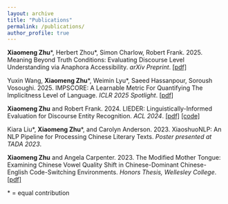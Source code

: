 ```yaml
---
layout: archive
title: "Publications"
permalink: /publications/
author_profile: true
---
```


**Xiaomeng Zhu***, Herbert Zhou*, Simon Charlow, Robert Frank. 2025. Meaning Beyond Truth Conditions: Evaluating Discourse Level Understanding via Anaphora Accessibility. *arXiv Preprint*. [[pdf]](https://arxiv.org/pdf/2502.14119)

Yuxin Wang, **Xiaomeng Zhu***, Weimin Lyu*, Saeed Hassanpour, Soroush Vosoughi. 2025. IMPSCORE: A Learnable Metric For Quantifying The
Implicitness Level of Language. *ICLR 2025 Spotlight*. [[pdf]](https://arxiv.org/abs/2411.05172)

**Xiaomeng Zhu** and Robert Frank. 2024. LIEDER: Linguistically-Informed Evaluation for Discourse Entity Recognition. *ACL 2024*. [[pdf]](https://arxiv.org/abs/2403.06301) [[code]](https://github.com/xiaomeng-zhu/LIEDER)

Kiara Liu*, **Xiaomeng Zhu***, and Carolyn Anderson. 2023. XiaoshuoNLP: An NLP Pipeline for Processing Chinese Literary Texts. *Poster presented at TADA 2023*.

**Xiaomeng Zhu** and Angela Carpenter. 2023. The Modified Mother Tongue: Examining Chinese Vowel Quality Shift in Chinese-Dominant Chinese-English Code-Switching Environments. *Honors Thesis, Wellesley College*. [[pdf]](https://repository.wellesley.edu/object/ir2040)


\* = equal contribution
